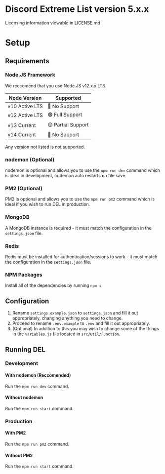 # Discord Extreme List version 5.x.x

Licensing information viewable in LICENSE.md

# Setup

## Requirements

### Node.JS Framework

We reccomend that you use Node.JS v12.x.x LTS.

| Node Version        | Supported          |
| ------------------- | ------------------ |
| v10 Active LTS      | 🔴 No Support      |
| v12 Active LTS      | 🟢 Full Support    |
| v13 Current         | 🟡 Partial Support |     
| v14 Current         | 🔴 No Support      |     

Any version not listed is not supported.

### nodemon (Optional)

nodemon is optional and allows you to use the `npm run dev` command which is ideal in development, nodemon auto restarts on file save.

### PM2 (Optional)

PM2 is optional and allows you to use the `npm run pm2` command which is ideal if you wish to run DEL in production.

### MongoDB

A MongoDB instance is required - it must match the configuration in the `settings.json` file.

### Redis

Redis must be installed for authentication/sessions to work - it must match the configuration in the `settings.json` file.

### NPM Packages
Install all of the dependencies by running `npm i`

## Configuration

1. Rename `settings.example.json` to `settings.json` and fill it out appropriately, changing anything you need to change.
2. Proceed to rename `.env.example` to `.env` and fill it out appropriately.
3. (Optional) In addition to this you may wish to change some of the things in the `variables.js` file located in `src/Util/Function`.

## Running DEL

### Development

#### With nodemon (Reccomended)

Run the `npm run dev` command.

#### Without nodemon

Run the `npm run start` command.

### Production

#### With PM2

Run the `npm run pm2` command.

#### Without PM2

Run the `npm run start` command.